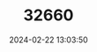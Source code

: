 ---
title: "32660"
category: "Lennea viridiflora"
draft: false
date: 2024-02-22 13:03:50
languages:
  Spanish; Castilian: ["Madero Negro de Montaña", "Chaperno Blanco"]
---